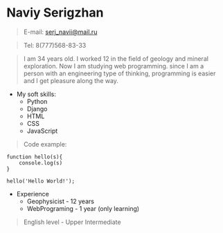 # Naviy Serigzhan
> E-mail: serj_navii@mail.ru

> Tel: 8(777)568-83-33

> I am 34 years old. I worked 12 in the field of geology and mineral exploration. Now I am studying web programming. since I am a person with an engineering type of thinking, programming is easier and I get pleasure along the way.

* My soft skills:
    * Python
    * Django
    * HTML
    * CSS
    * JavaScript

> Code example:

```
function hello(s){
    console.log(s)
}

hello('Hello World!');
```

* Experience
    * Geophysicist - 12 years
    * WebPrograming - 1 year (only learning)

> English level - Upper Intermediate